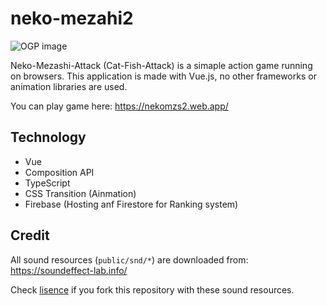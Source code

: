 # neko-mezahi2

![OGP image](https://nekomzs2.web.app/img/ogp.png)

Neko-Mezashi-Attack (Cat-Fish-Attack) is a simaple action game running on browsers.
This application is made with Vue.js, no other frameworks or animation libraries are used.

You can play game here:
https://nekomzs2.web.app/

## Technology

- Vue
- Composition API
- TypeScript
- CSS Transition (Ainmation)
- Firebase (Hosting anf Firestore for Ranking system)

## Credit

All sound resources (`public/snd/*`) are downloaded from: 
https://soundeffect-lab.info/

Check [lisence](https://soundeffect-lab.info/agreement/) if you fork this repository with these sound resources.
